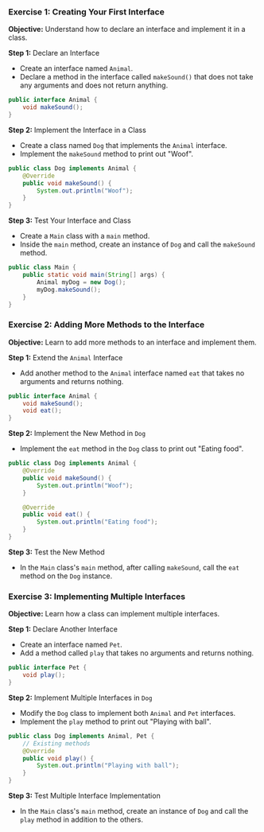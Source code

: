 

### Exercise 1: Creating Your First Interface

**Objective:** Understand how to declare an interface and implement it in a class.

**Step 1:** Declare an Interface
- Create an interface named `Animal`.
- Declare a method in the interface called `makeSound()` that does not take any arguments and does not return anything.

```java
public interface Animal {
    void makeSound();
}
```

**Step 2:** Implement the Interface in a Class
- Create a class named `Dog` that implements the `Animal` interface.
- Implement the `makeSound` method to print out "Woof".

```java
public class Dog implements Animal {
    @Override
    public void makeSound() {
        System.out.println("Woof");
    }
}
```

**Step 3:** Test Your Interface and Class
- Create a `Main` class with a `main` method.
- Inside the `main` method, create an instance of `Dog` and call the `makeSound` method.

```java
public class Main {
    public static void main(String[] args) {
        Animal myDog = new Dog();
        myDog.makeSound();
    }
}
```

### Exercise 2: Adding More Methods to the Interface

**Objective:** Learn to add more methods to an interface and implement them.

**Step 1:** Extend the `Animal` Interface
- Add another method to the `Animal` interface named `eat` that takes no arguments and returns nothing.

```java
public interface Animal {
    void makeSound();
    void eat();
}
```

**Step 2:** Implement the New Method in `Dog`
- Implement the `eat` method in the `Dog` class to print out "Eating food".

```java
public class Dog implements Animal {
    @Override
    public void makeSound() {
        System.out.println("Woof");
    }

    @Override
    public void eat() {
        System.out.println("Eating food");
    }
}
```

**Step 3:** Test the New Method
- In the `Main` class's `main` method, after calling `makeSound`, call the `eat` method on the `Dog` instance.

### Exercise 3: Implementing Multiple Interfaces

**Objective:** Learn how a class can implement multiple interfaces.

**Step 1:** Declare Another Interface
- Create an interface named `Pet`.
- Add a method called `play` that takes no arguments and returns nothing.

```java
public interface Pet {
    void play();
}
```

**Step 2:** Implement Multiple Interfaces in `Dog`
- Modify the `Dog` class to implement both `Animal` and `Pet` interfaces.
- Implement the `play` method to print out "Playing with ball".

```java
public class Dog implements Animal, Pet {
    // Existing methods
    @Override
    public void play() {
        System.out.println("Playing with ball");
    }
}
```

**Step 3:** Test Multiple Interface Implementation
- In the `Main` class's `main` method, create an instance of `Dog` and call the `play` method in addition to the others.